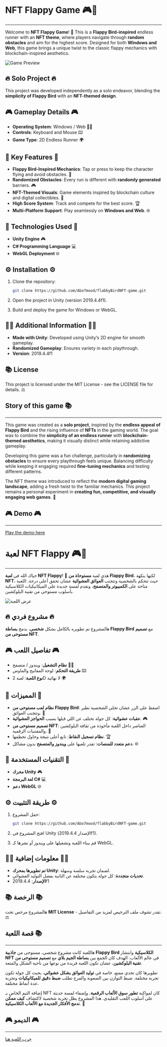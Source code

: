 # NFT Flappy Game 🎮🔑
--------------------------
Welcome to **NFT Flappy Game**! 🔑 This is a **Flappy Bird-inspired** endless runner with an **NFT theme**, where players navigate through **random obstacles** and aim for the highest score. Designed for both **Windows and Web**, this game brings a unique twist to the classic flappy mechanics with blockchain-inspired aesthetics.

![Game Preview](https://github.com/user-attachments/assets/46e663af-f899-4e41-8869-9dbbfe83bc0d)

## 🔥 Solo Project 🔥
This project was developed independently as a solo endeavor, blending the **simplicity of Flappy Bird** with an **NFT-themed design**.

## 🎮 Gameplay Details 🎮

- **Operating System**: Windows / Web 🎥🌐
- **Controls**: Keyboard and Mouse ⌨️
- **Game Type**: 2D Endless Runner 🌍

## 🌟 Key Features 🌟

- **Flappy Bird-Inspired Mechanics**: Tap or press to keep the character flying and avoid obstacles. 🛁
- **Randomized Obstacles**: Every run is different with **randomly generated** barriers. 🎮
- **NFT-Themed Visuals**: Game elements inspired by blockchain culture and digital collectibles. 💎
- **High Score System**: Track and compete for the best score. 🏆
- **Multi-Platform Support**: Play seamlessly on **Windows and Web**. 🌐

## 🔧 Technologies Used 🔧

- **Unity Engine** 🎮
- **C# Programming Language** 💻
- **WebGL Deployment** 🌐

## ⚙️ Installation ⚙️

1. Clone the repository:

   ```bash
   git clone https://github.com/Abo7mood/flabbyBirdNFT-game.git
   ```
2. Open the project in Unity (version 2019.4.4f1).
3. Build and deploy the game for Windows or WebGL.

## 🤦‍♂️ Additional Information 🤦‍♂️

- **Made with Unity**: Developed using Unity’s 2D engine for smooth gameplay.
- **Randomized Gameplay**: Ensures variety in each playthrough.
- **Version**: 2019.4.4f1

## 📚 License

This project is licensed under the MIT License - see the LICENSE file for details. ⚖️

## Story of this game 📚
--------------------------

This game was created as a **solo project**, inspired by the **endless appeal of Flappy Bird** and the rising influence of **NFTs** in the gaming world. The goal was to combine the **simplicity of an endless runner** with **blockchain-themed aesthetics**, making it visually distinct while retaining addictive gameplay.

Developing this game was a fun challenge, particularly in **randomizing obstacles** to ensure every playthrough feels unique. Balancing difficulty while keeping it engaging required **fine-tuning mechanics** and testing different patterns.

The NFT theme was introduced to reflect the **modern digital gaming landscape**, adding a fresh twist to the familiar mechanics. This project remains a personal experiment in **creating fun, competitive, and visually engaging web games**. 🚀

## 🎮 Demo 🎮
--------------------------

[Play the demo here](https://abo-7mood.itch.io/flappybird)

# لعبة NFT Flappy 🎮🔑
--------------------------
حياك الله في **لعبة NFT Flappy**! 🔑 هذي لعبة **مستوحاة من Flappy Bird**، لكنها بنكهة **NFT**، حيث تتحكم بالشخصية وتتجنب **العوائق العشوائية** عشان تحقق أعلى درجة. اللعبة متاحة على **الكمبيوتر والمتصفح**، وتقدم لمسة جديدة على الميكانيكيات الكلاسيكية بأسلوب مستوحى من تقنية البلوكشين. 

![عرض اللعبة](https://github.com/user-attachments/assets/46e663af-f899-4e41-8869-9dbbfe83bc0d)

## 🔥 مشروع فردي 🔥
هالمشروع تم تطويره بالكامل بشكل **شخصي**، بدمج **بساطة Flappy Bird** مع **تصميم مستوحى من NFT**.

## 🎮 تفاصيل اللعب 🎮

- **نظام التشغيل**: ويندوز / متصفح 🎥🌐
- **طريقة التحكم**: لوحة المفاتيح والماوس ⌨️
- **نوع اللعبة**: لعبة 2D لا نهائية 🌍

## 🌟 المميزات 🌟

- **نظام لعب مستوحى من Flappy Bird**: اضغط على الزر عشان تخلي الشخصية تطير وتتجنب العوائق. 🚁
- **عقبات عشوائية**: كل جولة تختلف عن اللي قبلها بسبب **الحواجز العشوائية**. 🎮
- **تصميم مستوحى من NFT**: العناصر داخل اللعبة مأخوذة من ثقافة البلوكشين والمقتنيات الرقمية. 💎
- **نظام تسجيل النقاط**: تابع أعلى نتيجة وحاول تحطمها. 🏆
- **دعم متعدد للمنصات**: تقدر تلعبها على **ويندوز والمتصفح** بدون مشاكل. 🌐

## 🔧 التقنيات المستخدمة 🔧

- **محرك Unity** 🎮
- **لغة البرمجة C#** 💻
- **دعم WebGL** 🌐

## ⚙️ طريقة التثبيت ⚙️

1. حمل المشروع:

   ```bash
   git clone https://github.com/Abo7mood/flabbyBirdNFT-game.git
   ```
2. افتح المشروع في Unity (الإصدار 2019.4.4f1).
3. قم ببناء اللعبة وتشغيلها على ويندوز أو نشرها كـ WebGL.

## 🤦‍♂️ معلومات إضافية 🤦‍♂️

- **تم تطويرها بمحرك Unity**: لضمان تجربة سلسة وسهلة.
- **تحديات متجددة**: كل جولة بتكون مختلفة عن الثانية بفضل التوليد العشوائي.
- **الإصدار**: 2019.4.4f1

## 📚 الرخصة 📚

هالمشروع مرخص تحت **MIT License** - تقدر تشوف ملف الترخيص لمزيد من التفاصيل. ⚖️

## قصة اللعبة 📚
--------------------------

هاللعبة كانت مشروع شخصي، مستوحى من **جاذبية Flappy Bird الكلاسيكية** وانتشار **NFT** في عالم الألعاب. الهدف كان الجمع بين **بساطة الجيم بلاي** مع **تصميم مستوحى من تقنية البلوكشين**، عشان تكون اللعبة فريدة من نوعها من ناحية الشكل والمتعة.

تطويرها كان تحدي ممتع، خاصة في **توليد العوائق بشكل عشوائي**، بحيث كل جولة تكون تجربة مختلفة. ضبط التوازن بين الصعوبة والمرح تطلب **ضبط دقيق للميكانيكيات** وتجربة عدة أنماط مختلفة.

إضافة الثيم الخاص بـ NFT كان لمواكبة **تطور سوق الألعاب الرقمية**، وإضفاء لمسة حديثة على أسلوب اللعب التقليدي. هذا المشروع يظل تجربة شخصية لاكتشاف **كيف ممكن ندمج الأفكار الجديدة مع الألعاب الكلاسيكية**. 🚀

## 🎮 الديمو 🎮
--------------------------

[جرب اللعبة هنا](https://abo-7mood.itch.io/flappybird)

